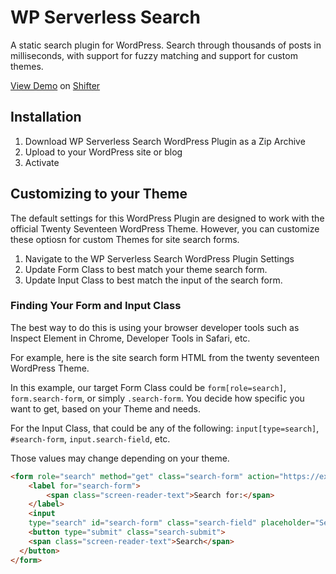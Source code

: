 # WP Serverless Search
A static search plugin for WordPress. Search through thousands of posts in milliseconds, with support for fuzzy matching and support for custom themes.

[View Demo](https://agitated-brahmagupta5490.on.getshifter.io/) on [Shifter](https://www.getshifter.io)

## Installation

1. Download WP Serverless Search WordPress Plugin as a Zip Archive
2. Upload to your WordPress site or blog
3. Activate

## Customizing to your Theme

The default settings for this WordPress Plugin are designed to work with the official Twenty Seventeen WordPress Theme. However, you can customize these optiosn for custom Themes for site search forms.

1. Navigate to the WP Serverless Search WordPress Plugin Settings
2. Update Form Class to best match your theme search form.
3. Update Input Class to best match the input of the search form.

### Finding Your Form and Input Class

The best way to do this is using your browser developer tools such as Inspect Element in Chrome, Developer Tools in Safari, etc.

For example, here is the site search form HTML from the twenty seventeen WordPress Theme.

In this example, our target Form Class could be `form[role=search]`, `form.search-form`, or simply `.search-form`. You decide how specific you want to get, based on your Theme and needs.

For the Input Class, that could be any of the following: `input[type=search]`, `#search-form`, `input.search-field`, etc.

Those values may change depending on your theme.

```html
<form role="search" method="get" class="search-form" action="https://example.com/">
	<label for="search-form">
		<span class="screen-reader-text">Search for:</span>
	</label>
	<input
    type="search" id="search-form" class="search-field" placeholder="Search …" value="" name="s">
	<button type="submit" class="search-submit">
    <span class="screen-reader-text">Search</span>
  </button>
</form>
```